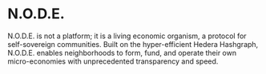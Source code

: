 # N.O.D.E.
N.O.D.E. is not a platform; it is a living economic organism, a protocol for self-sovereign communities. Built on the hyper-efficient Hedera Hashgraph, N.O.D.E. enables neighborhoods to form, fund, and operate their own micro-economies with unprecedented transparency and speed.
